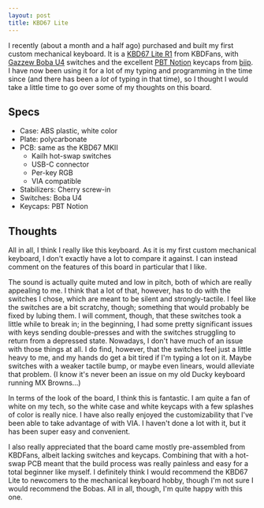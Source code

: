 ```yaml
---
layout: post
title: KBD67 Lite
---
```


I recently (about a month and a half ago) purchased and built my first custom
mechanical keyboard. It is a [KBD67 Lite R1][kb] from KBDFans, with 
[Gazzew Boba U4][boba] switches and the excellent [PBT Notion][caps] keycaps
from [biip][biip]. I have now been using it for a lot of my typing and
programming in the time since (and there has been a _lot_ of typing in that
time), so I thought I would take a little time to go over some of my thoughts on
this board.

## Specs

- Case: ABS plastic, white color
- Plate: polycarbonate
- PCB: same as the KBD67 MKII
    - Kailh hot-swap switches
    - USB-C connector
    - Per-key RGB
    - VIA compatible
- Stabilizers: Cherry screw-in
- Switches: Boba U4
- Keycaps: PBT Notion

## Thoughts

All in all, I think I really like this keyboard. As it is my first custom
mechanical keyboard, I don't exactly have a lot to compare it against. I can
instead comment on the features of this board in particular that I like.

The sound is actually quite muted and low in pitch, both of which are really
appealing to me. I think that a lot of that, however, has to do with the
switches I chose, which are meant to be silent and strongly-tactile. I feel like
the switches are a bit scratchy, though; something that would probably be fixed
by lubing them. I will comment, though, that these switches took a little while
to break in; in the beginning, I had some pretty significant issues with keys
sending double-presses and with the switches struggling to return from a
depressed state. Nowadays, I don't have much of an issue with those things at
all. I do find, however, that the switches feel just a little heavy to me, and
my hands do get a bit tired if I'm typing a lot on it. Maybe switches with a
weaker tactile bump, or maybe even linears, would alleviate that problem. (I
know it's never been an issue on my old Ducky keyboard running MX Browns...)

In terms of the look of the board, I think this is fantastic. I am quite a fan
of white on my tech, so the white case and white keycaps with a few splashes of
color is really nice. I have also really enjoyed the customizability that I've
been able to take advantage of with VIA. I haven't done a lot with it, but it
has been super easy and convenient.

I also really appreciated that the board came mostly pre-assembled from KBDFans,
albeit lacking switches and keycaps. Combining that with a hot-swap PCB meant
that the build process was really painless and easy for a total beginner like
myself. I definitely think I would recommend the KBD67 Lite to newcomers to the
mechanical keyboard hobby, though I'm not sure I would recommend the Bobas. All
in all, though, I'm quite happy with this one.


[kb]: https://kbdfans.com/products/kbd67lite
[boba]: https://www.ashkeebs.com/product/gazzew-u4-boba-switches/
[caps]: https://novelkeys.xyz/collections/keycaps/products/pbt-notion
[biip]: https://twitter.com/biipmk